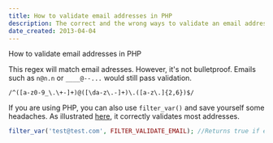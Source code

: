 ```yaml
---
title: How to validate email addresses in PHP
description: The correct and the wrong ways to validate an email address in PHP
date_created: 2013-04-04
---
```


How to validate email addresses in PHP

This regex will match email adresses. However, it's not bulletproof. Emails such as `n@n.n` or `____@--...` would still pass validation.

```regex
/^([a-z0-9_\.\+-]+)@([\da-z\.-]+)\.([a-z\.]{2,6})$/
```

If you are using PHP, you can also use `filter_var()` and save yourself some headaches. As illustrated [here](http://codepad.org/Lz5m2S2N), it correctly validates most addresses.

```php
filter_var('test@test.com', FILTER_VALIDATE_EMAIL); //Returns true if email is valid, false otherwise
```

